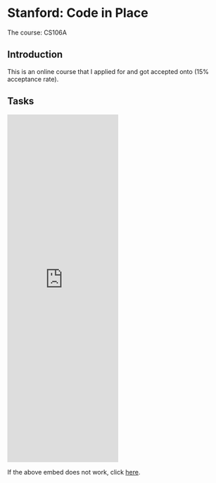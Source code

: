 # Stanford: Code in Place

The course: CS106A

## Introduction

This is an online course that I applied for and got accepted onto (15% acceptance rate).

## Tasks

<iframe src="https://codeinplace.stanford.edu/cip3/share/ONQrzvwkpnJfaAetjrIi" width="50%" height="790px" frameBorder="0" style="border: 0;"></iframe><br><p>If the above embed does not work, click <a href="https://codeinplace.stanford.edu/cip3/share/ONQrzvwkpnJfaAetjrIi" target="_blank">here</a>.</p>
